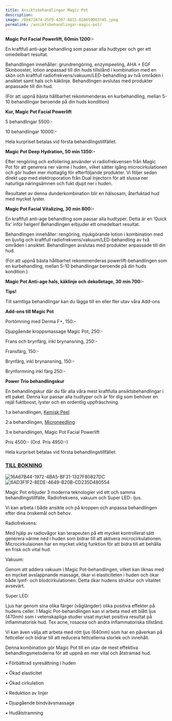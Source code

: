 ```yaml
---
title: Ansiktsbehandlingar Magic Pot
description:
image: /D8472A74-25F9-4207-A815-02A659D037A5.jpeg
permalink: /ansiktsbehandlingar-magic-pot/
---
```


**Magic Pot Facial Powerlift, 60min 1200:-**

En kraftfull anti-age behandling som passar alla hudtyper och ger ett omedelbart resultat.

Behandlingen innehåller: grundrengöring, enzympeeling, AHA + EGF Skinbooster, lotion anpassad till din huds tillstånd i kombination med en skön och kraftfull radiofrekvens/vakuum/LED-behandling av två områden i ansiktet samt hals och käklinje. Behandlingen avslutas med produkter anpassade till din hud.

(För att uppnå bästa hållbarhet rekommenderas en kurbehandling, mellan 5-10 behandlingar beroende på din huds kondition)

**Kur, Magic Pot Facial Powerlift**

5 behandlingar 5500:-

10 behandlingar 10000:-

Hela kurpriset betalas vid första behandlingstillfället.

**Magic Pot Deep Hydration, 50 min 1350:-**

Efter rengöring och exfoliering använder vi radiofrekvensen från Magic Pot för att generera ner värme i huden, vilket sätter igång microcirkulationen och gör huden mer mottaglig för efterföljande produkter. Vi följer sedan direkt upp med elektroporation från Dual Injectorn för att slussa ner naturliga näringsämnen och fukt djupt ner i huden.

Resultatet av denna dunderkombination blir en hälsosam, återfuktad hud med mycket lyster.

**Magic Pot Facial Vitalizing, 30 min 800:-**

En kraftfull anti-age behandling som passar alla hudtyper. Detta är en ’Quick fix’ inför helgen! Behandlingen erbjuder ett omedelbart resultat.

Behandlingen innehåller: rengöring, mjukgörande lotion i kombination med en ljuvlig och kraftfull radiofrekvens/vakuum/LED-behandling av två områden i ansiktet. Behandlingen avslutas med produkter anpassade till din hud.

(För att uppnå bästa hållbarhet rekommenderas powerlift-behandlingen som en kurbehandling, mellan 5-10 behandlingar beroende på din huds kondition.)

**Magic Pot Anti-age hals, käklinje och dekolletage, 30 min 700:-**

**Tips!**

Till samtliga behandlingar kan du lägga till en eller fler utav våra Add-ons

**Add-ons till Magic Pot**

Portömning med Derma F+, 150:-

Djupgående kroppsmassage Magic Pot, 250:-

Frans och brynfärg, inkl brynansning, 250:-

Fransfärg, 150:-

Brynfärg, inkl brynansning, 150:-

Brynformning inkl färg 250:-

**Power Trio behandlingskur**

En behandlingskur där du får alla våra mest kraftfulla ansiktsbehandlingar i ett paket. Denna kur passar alla hudtyper och är för dig som behöver en rejäl fuktboost, lyster och en ordentlig uppfräschning.

1:a behandlingen, [Kemisk Peel](http://pipershudvard.com/kemisk-peel/)

2:a behandlingen, [Microneedling](http://pipershudvard.com/microneedling/)

3:e behandlingen, Magic Pot Facial Powerlift

Pris 4500:- (Ord. Pris 4950:-)

Hela kurpriset betalas vid första behandlingstillfället.

### [TILL BOKNING](https://pipershudvard.wordpress.com/kontakta-oss/)

![16A67B44-1972-4BA5-BF31-1327F80827DC](https://pipershudvard.files.wordpress.com/2018/01/16a67b44-1972-4ba5-bf31-1327f80827dc.png?w=300)![6AD3F1F2-8EDE-4649-B20B-CD235D480554](https://pipershudvard.files.wordpress.com/2018/01/6ad3f1f2-8ede-4649-b20b-cd235d480554.jpeg?w=510)

Magic Pot erbjuder 3 moderna teknologier vid ett och samma behandlingstillfälle, Radiofrekvens, vakuum och Super LED- ljus.

Vi kan arbeta i både ansikte och på kroppen och anpassa behandlingen efter dina önskemål och behov.

Radiofrekvens:

Med hjälp av radiovågor kan terapeuten på ett mycket kontrollerat sätt generera värme ned i huden som bidrar till att aktivera microcirkulationen. Microcirkulaionen har en mycket viktig funktion för att bidra till att behålla en frisk och vital hud.

Vakuum:

Genom att addera vakuum i Magic Pot-behandlingen, vilket kan liknas med en mycket avslappnande massage, ökar vi elasticiteten i huden och ökar både lymf- och blodcirkulationen. Detta ökar hudens struktur och vitalitet avsevärt.

Super LED:

Ljus har genom sina olika färger (våglängder) olika positiva effekter på hudens celler. I Magic Pot-behandlingen kan vi arbeta med ett blått ljus (470nm) som i vetenskapliga studier visat mycket positiva resultat på inflammatorisk hud. Tex acne, rosacea och andra inflammatoriska tillstånd.

Vi kan även välja att arbeta med rött ljus (640nm) som har en påverkan på fettceller och bidrar till att reducera fettcellerna storlek och innehåll.

Denna kombination gör Magic Pot till en utav de mest effektiva behandlingsmetoderna för att uppnå en mer vital och åtstramad hud.

• Förbättrad syresättning i huden

• Ökad elasticitet

• Ökad cirkulation

• Reduktion av linjer

• Djupgående bindvävsmassage

• Hudåtstramning